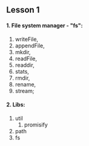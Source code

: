 ## Lesson 1
#### 1. File system manager - "fs":
   1. writeFile, 
   2. appendFile, 
   3. mkdir, 
   4. readFile, 
   5. readdir, 
   6. stats, 
   7. rmdir, 
   8. rename,
   9. stream;
#### 2. Libs:
   1. util
      1. promisify
   2. path
   3. fs
